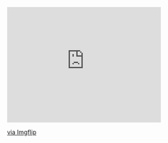 
<div style="width:360px;max-width:100%;"><div style="height:0;padding-bottom:75%;position:relative;"><iframe width="360" height="270" style="position:absolute;top:0;left:0;width:100%;height:100%;" frameBorder="0" src="https://imgflip.com/embed/561o02"></iframe></div><p><a href="https://imgflip.com/gif/561o02">via Imgflip</a></p></div>
